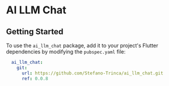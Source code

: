 # AI LLM Chat


## Getting Started

To use the `ai_llm_chat` package, add it to your project's Flutter dependencies by modifying the `pubspec.yaml` file:

```yaml
  ai_llm_chat:
    git:
      url: https://github.com/Stefano-Trinca/ai_llm_chat.git
      ref: 0.0.8
```